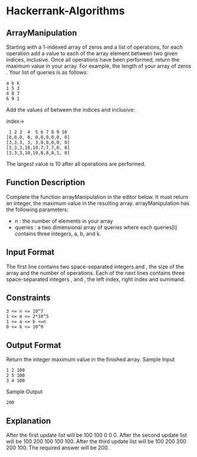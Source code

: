 # Hackerrank-Algorithms

## ArrayManipulation 
Starting with a 1-indexed array of zeros and a list of operations, for each operation add a value to each of the array element between two given indices, inclusive. Once all operations have been performed, return the maximum value in your array. 
For example, the length of your array of zeros 
. Your list of queries is as follows: 

    a b k   
    1 5 3  
    4 8 7  
    6 9 1  
    
Add the values of 
between the indices and 
inclusive:

index->  
	
	 1 2 3  4  5 6 7 8 9 10  
	[0,0,0, 0, 0,0,0,0,0, 0]  
	[3,3,3, 3, 3,0,0,0,0, 0]  
	[3,3,3,10,10,7,7,7,0, 0]  
	[3,3,3,10,10,8,8,8,1, 0]  

The largest value is 10 after all operations are performed. 

## Function Description  
Complete the function arrayManipulation in the editor below. It must return an integer, the maximum value in the resulting array. 
arrayManipulation has the following parameters:
- n : the number of elements in your array 
- queries : a two dimensional array of queries where each queries[i] contains three integers, a, b, and k. 

## Input Format
The first line contains two space-separated integers 
and , the size of the array and the number of operations. 
Each of the next lines contains three space-separated integers , and 
, the left index, right index and summand.
 
## Constraints  
	
	3 <= n <= 10^7  
	1 <= m <= 2*10^5  
	1 <= a <= b <=n  
	0 <= k <= 10^9  

## Output Format  
Return the integer maximum value in the finished array.
Sample Input

	1 2 100  
	2 5 100  
	3 4 100  

Sample Output  
	
	200

## Explanation
After the first update list will be 100 100 0 0 0. 
After the second update list will be 100 200 100 100 100. 
After the third update list will be 100 200 200 200 100. 
The required answer will be 200.
